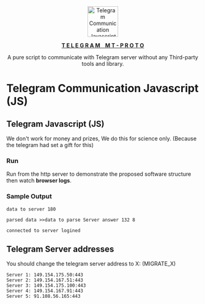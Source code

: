 <div align="center">
  <a href="https://github.com/xANKIT/TelegramCommunicationJS" target="_blank"><img src="Telegram.svg" alt="Telegram Communication Javascript MT-Proto" style="max-width:100%; margin: 0 auto;" width="80" height="80">
  <p><b>T E L E G R A M &nbsp;&nbsp; M T - P R O T O</b></p></a>
  <p>A pure script to communicate with Telegram server without any Third-party tools and library.</p>
</div>

# Telegram Communication Javascript (JS)

## Telegram Javascript (JS)

We don't work for money and prizes, We do this for science only. (Because the telegram had set a gift for this)

### Run

Run from the http server to demonstrate the proposed software structure then watch **browser logs**.

### Sample Output
  
```
data to server 180

parsed data >>data to parse Server answer 132 8

connected to server logined
```

## Telegram Server addresses

You should change the telegram server address to X: (MIGRATE_X)

    Server 1: 149.154.175.50:443
    Server 2: 149.154.167.51:443
    Server 3: 149.154.175.100:443
    Server 4: 149.154.167.91:443
    Server 5: 91.108.56.165:443

